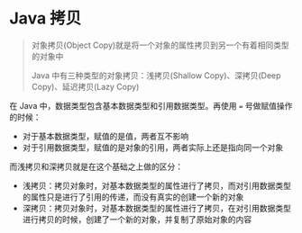 # Java 拷贝

> 对象拷贝(Object Copy)就是将一个对象的属性拷贝到另一个有着相同类型的对象中
> 
> Java 中有三种类型的对象拷贝：浅拷贝(Shallow Copy)、深拷贝(Deep Copy)、延迟拷贝(Lazy Copy)

在 Java 中，数据类型包含基本数据类型和引用数据类型。再使用 `=` 号做赋值操作的时候：
+ 对于基本数据类型，赋值的是值，两者互不影响
+ 对于引用数据类型，赋值的是对象的引用，两者实际上还是指向同一个对象

而浅拷贝和深拷贝就是在这个基础之上做的区分：
+ 浅拷贝：拷贝对象时，对基本数据类型的属性进行了拷贝，而对引用数据类型的属性只是进行了引用的传递，而没有真实的创建一个新的对象
+ 深拷贝：拷贝对象时，对基本数据类型的属性进行了拷贝，在对引用数据类型进行拷贝的时候，创建了一个新的对象，并复制了原始对象的内容
